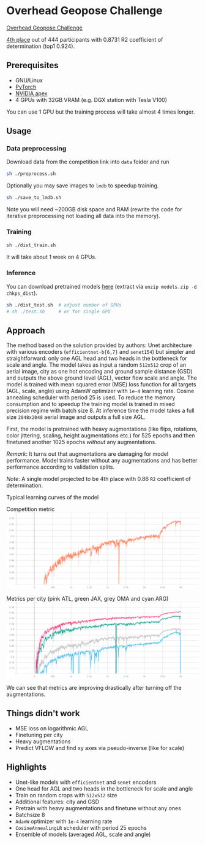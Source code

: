 # Overhead Geopose Challenge

[Overhead Geopose Challenge](https://www.drivendata.org/competitions/78/overhead-geopose-challenge/)

[4th
place](https://www.drivendata.org/competitions/78/overhead-geopose-challenge/leaderboard/)
out of 444 participants with 0.8731 R2 coefficient of determination (top1 0.924).

## Prerequisites

- GNU/Linux
- [PyTorch](https://pytorch.org/)
- [NVIDIA apex](https://github.com/NVIDIA/apex)
- 4 GPUs with 32GB VRAM (e.g. DGX station with Tesla V100)

You can use 1 GPU but the training process will take almost 4 times longer.

## Usage

### Data preprocessing

Download data from the competition link into `data` folder and run

```bash
sh ./preprocess.sh
```

Optionally you may save images to `lmdb` to speedup training.

```bash
sh ./save_to_lmdb.sh
```

Note you will need ~200GB disk space and RAM (rewrite the code for iterative
preprocessing not loading all data into the memory).

### Training

```bash
sh ./dist_train.sh
```

It will take about 1 week on 4 GPUs.

### Inference

You can download pretrained models
[here](https://disk.yandex.com/d/YKBkCPWV1jaYrg) (extract via `unzip models.zip
-d chkps_dist`).

```bash
sh ./dist_test.sh  # adjust number of GPUs
# sh ./test.sh     # or for single GPU
```

## Approach

The method based on the solution provided by authors: Unet architecture with
various encoders (`efficientnet-b{6,7}` and `senet154`) but simpler and
straightforward: only one AGL head and two heads in the bottleneck for scale
and angle. The model takes as input a random `512x512` crop of an aerial image,
city as one hot encoding and ground sample distance (GSD) and outputs the above
ground level (AGL), vector flow scale and angle. The model is trained with mean
squared error (MSE) loss function for all targets (AGL, scale, angle) using
AdamW optimizer with `1e-4` learning rate. Cosine annealing scheduler with
period 25 is used. To reduce the memory consumption and to speedup the training
model is trained in mixed precision regime with batch size 8. At inference time
the model takes a full size `2048x2048` aerial image and outputs a full size
AGL.

First, the model is pretrained with heavy augmentations (like flips, rotations,
color jittering, scaling, height augmentations etc.) for 525 epochs and then
finetuned another 1025 epochs *without* any augmentations.

*Remark*: It turns out that augmentations are damaging for model performance.
Model trains faster without any augmentations and has better performance
according to validation splits.

*Note*: A single model projected to be 4th place with 0.86 `R2` coefficient of
determination.

Typical learning curves of the model

Competition metric
![](./assets/val_score.png)

Metrics per city (pink ATL, green JAX, grey OMA and cyan ARG)
![](./assets/val_scores.png)

We can see that metrics are improving drastically after turning off the
augmentations.

## Things didn't work

- MSE loss on logarithmic AGL
- Finetuning per city
- Heavy augmentations
- Predict VFLOW and find xy axes via pseudo-inverse (like for scale)

## Highlights

- Unet-like models with `efficientnet` and `senet` encoders
- One head for AGL and two heads in the bottleneck for scale and angle
- Train on random crops with `512x512` size
- Additional features: city and GSD
- Pretrain with heavy augmentations and finetune without any ones
- Batchsize 8 
- `AdamW` optimizer with `1e-4` learning rate
- `CosineAnnealingLR` scheduler with period 25 epochs
- Ensemble of models (averaged AGL, scale and angle)
